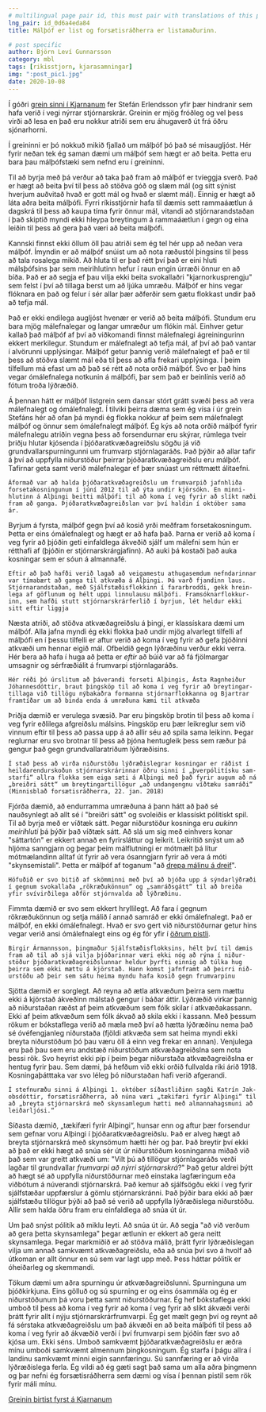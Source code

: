 ```yaml
---
# multilingual page pair id, this must pair with translations of this page. (This name must be unique)
lng_pair: id_0d6a4eda84
title: Málþóf er list og forsætisráðherra er listamaðurinn.

# post specific
author: Björn Leví Gunnarsson
category: mbl
tags: [rikisstjorn, kjarasamningar]
img: ":post_pic1.jpg"
date: 2020-10-08
---
```


Í góðri [grein sinni í Kjarnanum](https://kjarninn.is/skodun/2020-10-05-hindranir-i-vegi-nyrrar-stjornarskrar/) fer Stefán Erlendsson yfir þær hindranir sem hafa verið í vegi nýrrar stjórnarskrár. Greinin er mjög fróðleg og vel þess virði að lesa en það eru nokkur atriði sem eru áhugaverð út frá öðru sjónarhorni.

Í greininni er þó nokkuð mikið fjallað um málþóf þó það sé misaugljóst. Hér fyrir neðan tek ég saman dæmi um málþóf sem hægt er að beita. Þetta eru bara þau málþófstæki sem nefnd eru í greininni. 

Til að byrja með þá verður að taka það fram að málþóf er tvíeggja sverð. Það er hægt að beita því til þess að stöðva góð og slæm mál (og sitt sýnist hverjum auðvitað hvað er gott mál og hvað er slæmt mál). Einnig er hægt að láta aðra beita málþófi. Fyrri ríkisstjórnir hafa til dæmis sett rammaáætlun á dagskrá til þess að kaupa tíma fyrir önnur mál, vitandi að stjórnarandstaðan í það skiptið myndi ekki hleypa breytingum á rammaáætlun í gegn og eina leiðin til þess að gera það væri að beita málþófi. 

Kannski finnst ekki öllum öll þau atriði sem ég tel hér upp að neðan vera málþóf. Ímyndin er að málþóf snúist um að nota ræðustól þingsins til þess að tala rosalega mikið. Að hluta til er það rétt því það er eini hluti málsþófsins þar sem meirihlutinn hefur í raun engin úrræði önnur en að bíða. Það er að segja ef þau vilja ekki beita svokallaðri "kjarnorkusprengju" sem felst í því að tillaga berst um að ljúka umræðu. Málþóf er hins vegar flóknara en það og felur í sér allar þær aðferðir sem gætu flokkast undir það að tefja mál. 

Það er ekki endilega augljóst hvenær er verið að beita málþófi. Stundum eru bara mjög málefnalegar og langar umræður um flókin mál. Einhver getur kallað það málþóf af því að viðkomandi finnst málefnalegi ágreiningurinn ekkert merkilegur. Stundum er málefnalegt að tefja mál, af því að það vantar í alvörunni upplýsingar. Málþóf getur þannig verið málefnalegt ef það er til þess að stöðva slæmt mál eða til þess að afla frekari upplýsinga. Í þeim tilfellum má efast um að það sé rétt að nota orðið málþóf. Svo er það hins vegar ómálefnalega notkunin á málþófi, þar sem það er beinlínis verið að fótum troða lýðræðið.

Á þennan hátt er málþóf listgrein sem dansar stórt grátt svæði þess að vera málefnalegt og ómálefnalegt. Í tilviki þeirra dæma sem ég vísa í úr grein Stefáns hér að ofan þá myndi ég flokka nokkur af þeim sem málefnalegt málþóf og önnur sem ómálefnalegt málþóf. Ég kýs að nota orðið málþóf fyrir málefnalegu atriðin vegna þess að forsendurnar eru skýrar, rúmlega tveir þriðju hlutar kjósenda í þjóðaratkvæðagreiðslu sögðu já við grundvallarspurningunni um frumvarp stjórnlagaráðs. Það þýðir að allar tafir á því að uppfylla niðurstöður þeirrar þjóðaratkvæðagreiðslu eru málþóf. Tafirnar geta samt verið málefnalegar ef þær snúast um réttmætt álitaefni.

`Áformað var að halda þjóð­ar­at­kvæða­greiðslu um frum­varpið jafn­hliða for­seta­kosn­ing­unum í júní 2012 til að ýta undir kjör­sókn. En minni­hlut­inn á Alþingi beitti mál­þófi til að koma í veg fyrir að slíkt næði fram að ganga. Þjóð­ar­at­kvæða­greiðslan var því haldin í októ­ber sama ár.`

Byrjum á fyrsta, málþóf gegn því að kosið yrði meðfram forsetakosningum. Þetta er eins ómálefnalegt og hægt er að hafa það. Þarna er verið að koma í veg fyrir að þjóðin geti einfaldlega ákveðið sjálf um málefni sem hún er rétthafi af (þjóðin er stjórnarskrárgjafinn). Að auki þá kostaði það auka kosningar sem er sóun á almannafé. 

`Eftir að það hafði verið lagað að veiga­mestu athuga­semdum nefnd­ar­innar var tíma­bært að ganga til atkvæða á Alþing­i. Þá varð fjand­inn laus. Stjórn­ar­and­stað­an, með Sjálf­stæð­is­flokk­inn í far­ar­broddi, gekk hrein­lega af göfl­unum og hélt uppi linnu­lausu mál­þófi. Fram­sókn­ar­flokk­ur­inn, sem hafði stutt stjórn­ar­skrár­ferlið í byrj­un, lét heldur ekki sitt eftir liggja`

Næsta atriði, að stöðva atkvæðagreiðslu á þingi, er klassískara dæmi um málþóf. Alla jafna myndi ég ekki flokka það undir mjög alvarlegt tilfelli af málþófi en í þessu tilfelli er aftur verið að koma í veg fyrir að gefa þjóðinni atkvæði um hennar eigið mál. Ofbeldið gegn lýðræðinu verður ekki verra. Hér bera að hafa í huga að þetta er _eftir_ að búið var að fá fjölmargar umsagnir og sérfræðiálit á frumvarpi stjórnlagaráðs. 

`Hér réði þó úrslitum að þáver­andi for­seti Alþing­is, Ásta Ragn­heiður Jóhann­es­dótt­ir, braut þing­sköp til að koma í veg fyrir að breyt­ing­ar­til­laga við til­lögu nýbak­aðra for­manna stjórn­ar­flokk­anna og Bjartrar fram­tíðar um að binda enda á umræð­una kæmi til atkvæða`

Þriðja dæmið er verulega svæsið. Þar eru þingsköp brotin til þess að koma í veg fyrir eðlilega afgreiðslu málsins. Þingsköp eru þær leikreglur sem við vinnum eftir til þess að passa upp á að allir séu að spila sama leikinn. Þegar reglurnar eru svo brotnar til þess að þjóna hentugleik þess sem ræður þá gengur það gegn grundvallaratriðum lýðræðisins.

`Í stað þess að virða nið­ur­stöðu lýð­ræð­is­legrar kosn­ingar er ráð­ist í heild­ar­end­ur­skoðun stjórn­ar­skrár­innar öðru sinni í „þverpóli­tísku sam­starfi“ allra flokka sem eiga sæti á Alþingi með það fyrir augum að ná „breiðri sátt“ um breyt­ing­ar­til­lögur „að und­an­gengnu víð­tæku sam­ráði“ (Minn­is­blað for­sæt­is­ráð­herra, 22. jan. 2018)`

Fjórða dæmið, að endurramma umræðuna á þann hátt að það sé nauðsynlegt að allt sé í "breiðri sátt" og svoleiðis er klassískt pólitískt spil. Til að byrja með er víðtæk sátt. Þegar niðurstöður kosninga eru _aukinn meirihluti_ þá þýðir það víðtæk sátt. Að slá um sig með einhvers konar "sáttartón" er ekkert annað en fyrirsláttur og leikrit. Leikritið snýst um að hljóma sanngjarn og þegar þeim málflutningi er mótmælt þá lítur mótmælandinn alltaf út fyrir að vera ósanngjarn fyrir að vera á móti "skynsemistali". Þetta er málþóf af toganum "að [drepa málinu á dreif](https://islenskordabok.arnastofnun.is/ord/8535)".

`Höf­uðið er svo bitið af skömminni með því að bjóða upp á sýnd­ar­lýð­ræði í gegnum svo­kall­aða „rök­ræðukönn­un“ og „sam­ráðs­gátt“ til að breiða yfir sví­virði­lega aðför stjórn­valda að lýð­ræð­inu.`

Fimmta dæmið er svo sem ekkert hryllilegt. Að fara í gegnum rökræðukönnun og setja málið í annað samráð er ekki ómálefnalegt. Það er málþóf, en ekki ómálefnalegt. Hvað er svo gert við niðurstöðurnar getur hins vegar verið ansi ómálefnalegt eins og ég fór yfir í [öðrum pistli](https://bjornlevi.github.io/pistill/betri-samskipti-vid-almenning/).

`Birgir Ármanns­son, þing­maður Sjálf­stæð­is­flokks­ins, hélt því til dæmis fram að til að sjá vilja þjóð­ar­innar væri ekki nóg að rýna í nið­ur­stöður þjóð­ar­at­kvæða­greiðsl­unnar heldur þyrfti einnig að túlka hug þeirra sem ekki mættu á kjör­stað. Hann komst jafn­framt að þeirri nið­ur­stöðu að þeir sem sátu heima myndu hafa kosið gegn frum­varp­inu`

Sjötta dæmið er sorglegt. Að reyna að ætla atkvæðum þeirra sem mættu ekki á kjörstað ákveðinn málstað gengur í báðar áttir. Lýðræðið virkar þannig að niðurstaðan ræðst af þeim atkvæðum sem fólk skilar í atkvæðakassann. Ekki af þeim atkvæðum sem fólk ákvað að skila ekki í kassann. Með þessum rökum er bókstaflega verið að mæla með því að hætta lýðræðinu nema það sé óvéfengjanleg niðurstaða (fjöldi atkvæða sem sat heima myndi ekki breyta niðurstöðum þó þau væru öll á einn veg frekar en annan). Venjulega eru það þau sem eru andstæð niðurstöðum atkvæðagreiðslna sem nota þessi rök. Svo heyrist ekki píp í þeim þegar niðurstaða atkvæðagreiðslna er hentug fyrir þau. Sem dæmi, þá hefðum við ekki orðið fullvalda ríki árið 1918. Kosningaþátttaka var svo léleg þó niðurstaðan hafi verið afgerandi. 

`Í stefnu­ræðu sinni á Alþingi 1. októ­ber síð­ast­lið­inn sagði Katrín Jak­obs­dótt­ir, for­sæt­is­ráð­herra, að núna væri „tæki­færi fyrir Alþingi“ til að „breyta stjórn­ar­skrá með skyn­sam­legum hætti með almanna­hags­muni að leið­ar­ljósi.“`

Síðasta dæmið, „tæki­færi fyrir Alþingi“, hunsar enn og aftur þær forsendur sem gefnar voru Alþingi í þjóðaratkvæðagreiðslu. Það er alveg hægt að breyta stjórnarskrá með skynsömum hætti hér og þar. Það breytir því ekki að það er ekki hægt að snúa sér út úr niðurstöðum kosninganna miðað við það sem var greitt atkvæði um: "Vilt þú að tillögur stjórnlagaráðs verði lagðar til grundvallar _frumvarpi að nýrri stjórnarskrá_?" Það getur aldrei þýtt að hægt sé að uppfylla niðurstöðurnar með einstaka lagfæringum eða viðbótum á núverandi stjórnarskrá. Það kemur að sjálfsögðu ekki í veg fyrir sjálfstæðar uppfærslur á gömlu stjórnarskránni. Það þýðir bara ekki að þær sjálfstæðu tillögur þýði að það sé verið að uppfylla lýðræðislega niðurstöðu. Allir sem halda öðru fram eru einfaldlega að snúa út úr. 

Um það snýst pólitík að miklu leyti. Að snúa út úr. Að segja "að við verðum að gera þetta skynsamlega" þegar ætlunin er ekkert að gera neitt skynsamlega. Þegar markmiðið er að stöðva málið, þrátt fyrir lýðræðislegan vilja um annað samkvæmt atkvæðagreiðslu, eða að snúa því svo á hvolf að útkoman er allt önnur en sú sem var lagt upp með. Þess háttar pólitík er óheiðarleg og skemmandi.  

Tökum dæmi um aðra spurningu úr atkvæðagreiðslunni. Spurninguna um þjóðkirkjuna. Eins gölluð og sú spurning er og eins ósammála og ég er niðurstöðunum þá voru þetta samt niðurstöðurnar. Ég hef bókstaflega ekki umboð til þess að koma í veg fyrir að koma í veg fyrir að slíkt ákvæði verði þrátt fyrir allt í nýju stjórnarskrárfrumvarpi. Ég get mælt gegn því og reynt að fá sérstaka atkvæðagreiðslu um það ákvæði en að beita málþófi til þess að koma í veg fyrir að ákvæðið verði í því frumvarpi sem þjóðin fær svo að kjósa um. Ekki séns. Umboð samkvæmt þjóðaratkvæðagreiðslu er æðra mínu umboði samkvæmt almennum þingkosningum. Ég starfa í þágu allra í landinu samkvæmt minni eigin sannfæringu. Sú sannfæring er að virða lýðræðislega ferla. Ég vildi að ég gæti sagt það sama um alla aðra þingmenn og þar nefni ég forsætisráðherra sem dæmi og vísa í þennan pistil sem rök fyrir máli mínu.

[Greinin birtist fyrst á Kjarnanum](https://kjarninn.is/skodun/2020-10-09-malthof-er-list-og-forsaetisradherra-er-listamadurinn/)